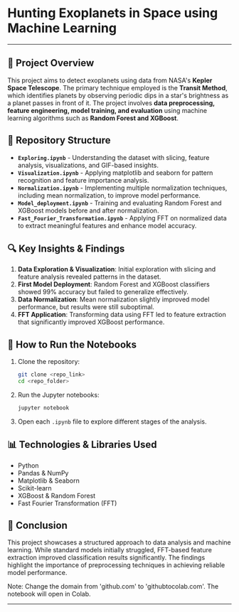 # Hunting Exoplanets in Space using Machine Learning
---

## 🌌 Project Overview
This project aims to detect exoplanets using data from NASA's **Kepler Space Telescope**. The primary technique employed is the **Transit Method**, which identifies planets by observing periodic dips in a star's brightness as a planet passes in front of it. The project involves **data preprocessing, feature engineering, model training, and evaluation** using machine learning algorithms such as **Random Forest and XGBoost**.

## 📁 Repository Structure
- **`Exploring.ipynb`** - Understanding the dataset with slicing, feature analysis, visualizations, and GIF-based insights.
- **`Visualization.ipynb`** - Applying matplotlib and seaborn for pattern recognition and feature importance analysis.
- **`Normalization.ipynb`** - Implementing multiple normalization techniques, including mean normalization, to improve model performance.
- **`Model_deployment.ipynb`** - Training and evaluating Random Forest and XGBoost models before and after normalization.
- **`Fast_Fourier_Transformation.ipynb`** - Applying FFT on normalized data to extract meaningful features and enhance model accuracy.

## 🔍 Key Insights & Findings
1. **Data Exploration & Visualization**: Initial exploration with slicing and feature analysis revealed patterns in the dataset.
2. **First Model Deployment**: Random Forest and XGBoost classifiers showed 99% accuracy but failed to generalize effectively.
3. **Data Normalization**: Mean normalization slightly improved model performance, but results were still suboptimal.
4. **FFT Application**: Transforming data using FFT led to feature extraction that significantly improved XGBoost performance.

## 🚀 How to Run the Notebooks
1. Clone the repository:
   ```sh
   git clone <repo_link>
   cd <repo_folder>
   ```

2. Run the Jupyter notebooks:
   ```sh
   jupyter notebook
   ```
3. Open each `.ipynb` file to explore different stages of the analysis.

## 📊 Technologies & Libraries Used
- Python
- Pandas & NumPy
- Matplotlib & Seaborn
- Scikit-learn
- XGBoost & Random Forest
- Fast Fourier Transformation (FFT)

## 📢 Conclusion
This project showcases a structured approach to data analysis and machine learning. While standard models initially struggled, FFT-based feature extraction improved classification results significantly. The findings highlight the importance of preprocessing techniques in achieving reliable model performance.

Note: Change the domain from 'github.com' to 'githubtocolab.com'. The notebook will open in Colab.

---
